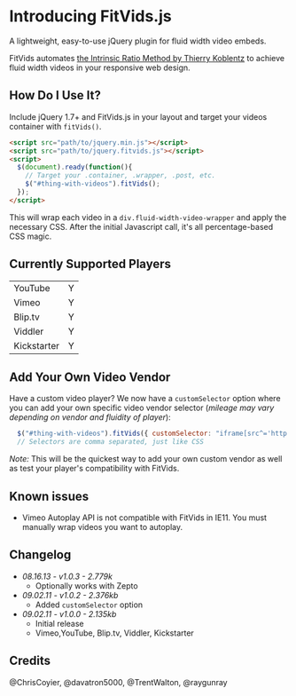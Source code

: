 # Introducing FitVids.js
A lightweight, easy-to-use jQuery plugin for fluid width video embeds.

FitVids automates [the Intrinsic Ratio Method by Thierry Koblentz](http://www.alistapart.com/articles/creating-intrinsic-ratios-for-video/) to achieve fluid width videos in your responsive web design.

## How Do I Use It?
Include jQuery 1.7+ and FitVids.js in your layout and target your videos container with `fitVids()`.

```html
<script src="path/to/jquery.min.js"></script>
<script src="path/to/jquery.fitvids.js"></script>
<script>
  $(document).ready(function(){
    // Target your .container, .wrapper, .post, etc.
    $("#thing-with-videos").fitVids();
  });
</script>
```

This will wrap each video in a `div.fluid-width-video-wrapper` and apply the necessary CSS. After the initial Javascript call, it's all percentage-based CSS magic.

## Currently Supported Players
<table>
<tr><td>YouTube</td><td>Y</td></tr>
<tr><td>Vimeo</td><td>Y</td></tr>
<tr><td>Blip.tv</td><td>Y</td></tr>
<tr><td>Viddler</td><td>Y</td></tr>
<tr><td>Kickstarter</td><td> Y</td></tr>
</table>

## Add Your Own Video Vendor
Have a custom video player? We now have a `customSelector` option where you can add your own specific video vendor selector (_mileage may vary depending on vendor and fluidity of player_):

```javascript
  $("#thing-with-videos").fitVids({ customSelector: "iframe[src^='http://mycoolvideosite.com'], iframe[src^='http://myviiids.com']"});
  // Selectors are comma separated, just like CSS
```

_Note:_ This will be the quickest way to add your own custom vendor as well as test your player's compatibility with FitVids.

## Known issues

* Vimeo Autoplay API is not compatible with FitVids in IE11. You must manually wrap videos you want to autoplay.


## Changelog
* _08.16.13 - v1.0.3 - 2.779k_
  * Optionally works with Zepto
* _09.02.11 - v1.0.2 - 2.376kb_
  * Added `customSelector` option
* _09.02.11 - v1.0.0 - 2.135kb_
	* Initial release
	* Vimeo,YouTube, Blip.tv, Viddler, Kickstarter

## Credits
@ChrisCoyier, @davatron5000, @TrentWalton, @raygunray

